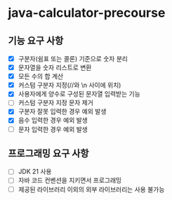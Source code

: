 # java-calculator-precourse
## 기능 요구 사항
- [x] 구분자(쉼표 또는 콜론) 기준으로 숫자 분리
- [x] 문자열을 숫자 리스트로 변환
- [x] 모든 수의 합 계산
- [x] 커스텀 구분자 지정(//와 \n 사이에 위치)
- [x] 사용자에게 양수로 구성된 문자열 입력받는 기능
- [ ] 커스텀 구분자 지정 문자 제거
- [x] 구분자 잘못 입력한 경우 예외 발생
- [x] 음수 입력한 경우 예외 발생
- [ ] 문자 입력한 경우 예외 발생

## 프로그래밍 요구 사항
- [ ] JDK 21 사용
- [ ] 자바 코드 컨벤션을 지키면서 프로그래밍
- [ ] 제공된 라이브러리 이외의 외부 라이브러리는 사용 불가능
